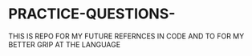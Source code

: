 # PRACTICE-QUESTIONS-
THIS IS REPO FOR MY FUTURE REFERNCES IN CODE AND TO FOR MY BETTER GRIP AT THE LANGUAGE
